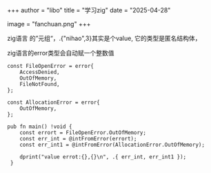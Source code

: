+++
author = "libo"
title = "学习zig"
date = "2025-04-28"

image = "fanchuan.png"
+++

zig语言 的”元组“，.{"nihao",3}其实是个value, 它的类型是匿名结构体，





zig语言的error类型会自动赋一个整数值

```zig
const FileOpenError = error{
    AccessDenied,
    OutOfMemory,
    FileNotFound,
};

const AllocationError = error{
    OutOfMemory,
};

pub fn main() !void {
    const errort = FileOpenError.OutOfMemory;
    const err_int = @intFromError(errort);
    const err_int1 = @intFromError(AllocationError.OutOfMemory);

    dprint("value errot:{},{}\n", .{ err_int, err_int1 });
 }
```



